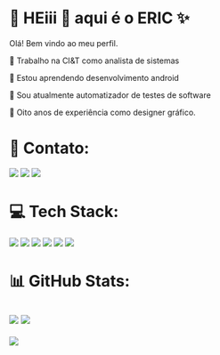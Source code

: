 # 💫 HEiii 👋 aqui é o ERIC ✨

Olá! Bem vindo ao meu perfil.

🔭 Trabalho na CI&T como analista de sistemas

🌱 Estou aprendendo desenvolvimento android 

🤖 Sou atualmente automatizador de testes de software

🎨 Oito anos de experiência como designer gráfico.



# 📧 Contato:

<a href="mailto:eric.degomar@gmail.com"><img src="https://img.shields.io/badge/Gmail-D14836?style=for-the-badge&logo=gmail&logoColor=white"/><a/>
<a href="https://www.linkedin.com/in/degomar/"><img src="https://img.shields.io/badge/LinkedIn-0077B5?style=for-the-badge&logo=linkedin&logoColor=white"/><a/>
<a href="https://wa.me/+5511981276283 PREENCHA COM O SEU TELEFONE COM DDD"><img src="https://img.shields.io/badge/WhatsApp-25D366?style=for-the-badge&logo=whatsapp&logoColor=white"/><a/>


# 💻 Tech Stack:

<img src="https://img.shields.io/badge/Android-3DDC84?style=for-the-badge&logo=android&logoColor=white"/> <img src="https://img.shields.io/badge/Kotlin-0095D5?&style=for-the-badge&logo=kotlin&logoColor=white"/>
<img src="https://img.shields.io/badge/Android_Studio-3DDC84?style=for-the-badge&logo=android-studio&logoColor=white"/>
<img src="https://img.shields.io/badge/GitHub-100000?style=for-the-badge&logo=github&logoColor=white"/>
<img src = "https://img.shields.io/badge/JavaScript-323330?style=for-the-badge&logo=javascript&logoColor=F7DF1E"/>
<img src = "https://img.shields.io/badge/Jira-0052CC?style=for-the-badge&logo=Jira&logoColor=white" />



# 📊 GitHub Stats:

![](https://github-readme-streak-stats.herokuapp.com/?user=degomar&theme=dark&hide_border=false) 
![](https://github-readme-stats.vercel.app/api/top-langs/?username=degomar&theme=dark&hide_border=false&include_all_commits=true&count_private=true&layout=compact)
---

![](https://github-profile-summary-cards.vercel.app/api/cards/profile-details?username=degomar)


